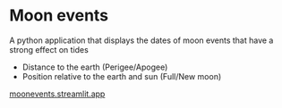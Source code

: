 # Moon events
A python application that displays the dates of moon events that have a strong effect on tides
* Distance to the earth (Perigee/Apogee)
* Position relative to the earth and sun (Full/New moon)

[moonevents.streamlit.app](https://moonevents.streamlit.app/)
